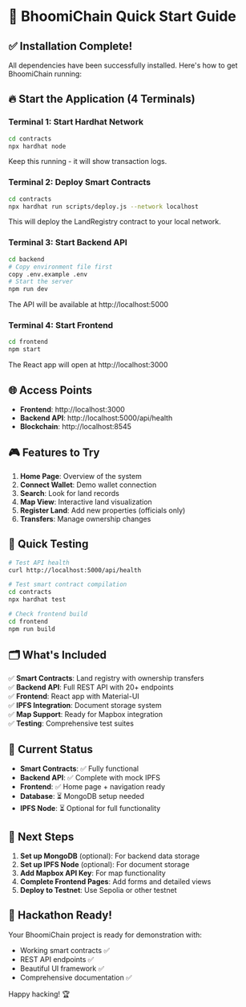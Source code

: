 # 🚀 BhoomiChain Quick Start Guide

## ✅ Installation Complete!

All dependencies have been successfully installed. Here's how to get BhoomiChain running:

## 🔥 Start the Application (4 Terminals)

### Terminal 1: Start Hardhat Network
```bash
cd contracts
npx hardhat node
```
Keep this running - it will show transaction logs.

### Terminal 2: Deploy Smart Contracts
```bash
cd contracts
npx hardhat run scripts/deploy.js --network localhost
```
This will deploy the LandRegistry contract to your local network.

### Terminal 3: Start Backend API
```bash
cd backend
# Copy environment file first
copy .env.example .env
# Start the server
npm run dev
```
The API will be available at http://localhost:5000

### Terminal 4: Start Frontend
```bash
cd frontend
npm start
```
The React app will open at http://localhost:3000

## 🌐 Access Points

- **Frontend**: http://localhost:3000
- **Backend API**: http://localhost:5000/api/health
- **Blockchain**: http://localhost:8545

## 🎮 Features to Try

1. **Home Page**: Overview of the system
2. **Connect Wallet**: Demo wallet connection
3. **Search**: Look for land records
4. **Map View**: Interactive land visualization
5. **Register Land**: Add new properties (officials only)
6. **Transfers**: Manage ownership changes

## 🔧 Quick Testing

```bash
# Test API health
curl http://localhost:5000/api/health

# Test smart contract compilation
cd contracts
npx hardhat test

# Check frontend build
cd frontend
npm run build
```

## 🗂️ What's Included

✅ **Smart Contracts**: Land registry with ownership transfers  
✅ **Backend API**: Full REST API with 20+ endpoints  
✅ **Frontend**: React app with Material-UI  
✅ **IPFS Integration**: Document storage system  
✅ **Map Support**: Ready for Mapbox integration  
✅ **Testing**: Comprehensive test suites  

## 🚧 Current Status

- **Smart Contracts**: ✅ Fully functional
- **Backend API**: ✅ Complete with mock IPFS
- **Frontend**: ✅ Home page + navigation ready
- **Database**: ⏳ MongoDB setup needed
- **IPFS Node**: ⏳ Optional for full functionality

## 📝 Next Steps

1. **Set up MongoDB** (optional): For backend data storage
2. **Set up IPFS Node** (optional): For document storage
3. **Add Mapbox API Key**: For map functionality
4. **Complete Frontend Pages**: Add forms and detailed views
5. **Deploy to Testnet**: Use Sepolia or other testnet

## 🎯 Hackathon Ready!

Your BhoomiChain project is ready for demonstration with:
- Working smart contracts ✅
- REST API endpoints ✅  
- Beautiful UI framework ✅
- Comprehensive documentation ✅

Happy hacking! 🏆
